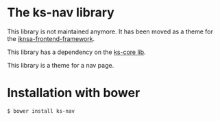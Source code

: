 The ks-nav library
=======

This library is not maintained anymore. It has been moved as a theme for the [iknsa-frontend-framework](https://github.com/iknsa-themes/iknsa-nav-2016).

This library has a dependency on the [ks-core lib](https://github.com/ks-frontend/ks-core).

This library is a theme for a nav page.

# Installation with bower

```console
$ bower install ks-nav
```

